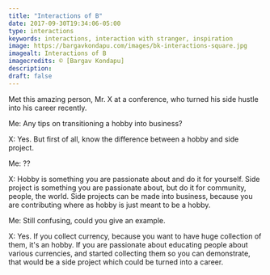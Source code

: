 ```yaml
---
title: "Interactions of B"
date: 2017-09-30T19:34:06-05:00
type: interactions
keywords: interactions, interaction with stranger, inspiration
image: https://bargavkondapu.com/images/bk-interactions-square.jpg
imagealt: Interactions of B
imagecredits: © [Bargav Kondapu]
description:
draft: false
---
```

[comment]: # (Interactions with strangers )

Met this amazing person, Mr. X at a conference, who turned his side hustle into his career recently.

Me: Any tips on transitioning a hobby into business?

X: Yes. But first of all, know the difference between a hobby and side project.

Me: ??

X: Hobby is something you are passionate about and do it for yourself. Side project is something you are passionate about, but do it for community, people, the world.
Side projects can be made into business, because you are contributing where as hobby is just meant to be a hobby.

Me: Still confusing, could you give an example.

X: Yes. If you collect currency, because you want to have huge collection of them, it's an hobby. If you are passionate about educating people about various currencies, and started collecting them so you can demonstrate, that would be a side project which could be turned into a career.
